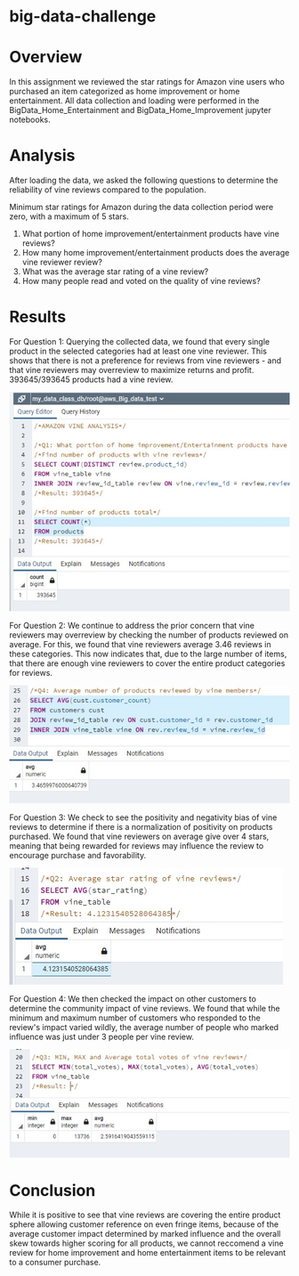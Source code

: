# big-data-challenge
# Overview
In this assignment we reviewed the star ratings for Amazon vine users who purchased an item categorized as home improvement or home entertainment. All data collection and loading were performed in the BigData_Home_Entertainment and BigData_Home_Improvement jupyter notebooks.

# Analysis
After loading the data, we asked the following questions to determine the reliability of vine reviews compared to the population.

Minimum star ratings for Amazon during the data collection period were zero, with a maximum of 5 stars.

1. What portion of home improvement/entertainment products have vine reviews?
2. How many home improvement/entertainment products does the average vine reviewer review?
3. What was the average star rating of a vine review?
4. How many people read and voted on the quality of vine reviews?

# Results

For Question 1: Querying the collected data, we found that every single product in the selected categories had at least one vine reviewer. This shows that there is not a preference for reviews from vine reviewers - and that vine reviewers may overreview to maximize returns and profit. 393645/393645 products had a vine review.

![portion vine reviews 1](numProdsTotal.jpg)

For Question 2: We continue to address the prior concern that vine reviewers may overreview by checking the number of products reviewed on average. For this, we found that vine reviewers average 3.46 reviews in these categories. This now indicates that, due to the large number of items, that there are enough vine reviewers to cover the entire product categories for reviews.

![average_products_reviewed](vineAvgProdReview.jpg)

For Question 3: We check to see the positivity and negativity bias of vine reviews to determine if there is a normalization of positivity on products purchased. We found that vine reviewers on average give over 4 stars, meaning that being rewarded for reviews may influence the review to encourage purchase and favorability.

![average_score](AvgVinRev.jpg)

For Question 4: We then checked the impact on other customers to determine the community impact of vine reviews. We found that while the minimum and maximum number of customers who responded to the review's impact varied wildly, the average number of people who marked influence was just under 3 people per vine review. 

![impact_stats](statsVineRevs.jpg)

# Conclusion

While it is positive to see that vine reviews are covering the entire product sphere allowing customer reference on even fringe items, because of the average customer impact determined by marked influence and the overall skew towards higher scoring for all products, we cannot reccomend a vine review for home improvement and home entertainment items to be relevant to a consumer purchase.
